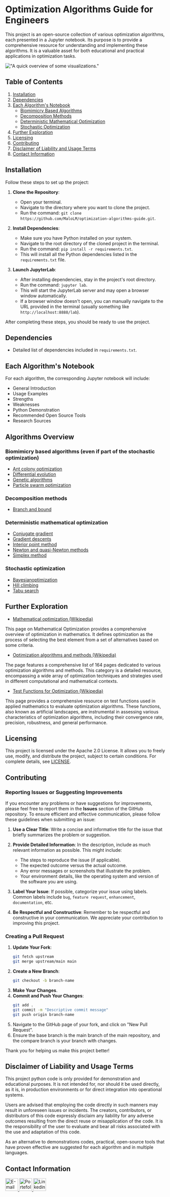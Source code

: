 # Optimization Algorithms Guide for Engineers

This project is an open-source collection of various optimization algorithms, each presented in a Jupyter notebook. Its purpose is to provide a comprehensive resource for understanding and implementing these algorithms. It is a valuable asset for both educational and practical applications in optimization tasks.

!["A quick overview of some visualizations."](./assets/images/demo/demo.gif "A quick overview of some visualizations")

## Table of Contents

1. [Installation](#installation)
2. [Dependencies](#dependencies)
3. [Each Algorithm's Notebook](#each-algorithms-notebook)
   - [Biomimicry Based Algorithms](#biomimicry-based-algorithms)
   - [Decomposition Methods](#decomposition-methods)
   - [Deterministic Mathematical Optimization](#deterministic-mathematical-optimization)
   - [Stochastic Optimization](#stochastic-optimization)
4. [Further Exploration](#further-exploration)
5. [Licensing](#licensing)
6. [Contributing](#contributing)
7. [Disclaimer of Liability and Usage Terms](#disclaimer-of-liability-and-usage-terms)
8. [Contact Information](#contact-information)

## Installation

Follow these steps to set up the project:

1. **Clone the Repository**: 
   - Open your terminal.
   - Navigate to the directory where you want to clone the project.
   - Run the command: `git clone https://github.com/MaloLM/optimization-algorithms-guide.git`.

2. **Install Dependencies**: 
   - Make sure you have Python installed on your system.
   - Navigate to the root directory of the cloned project in the terminal.
   - Run the command: `pip install -r requirements.txt`.
   - This will install all the Python dependencies listed in the `requirements.txt` file.

3. **Launch JupyterLab**:
   - After installing dependencies, stay in the project's root directory.
   - Run the command: `jupyter lab`.
   - This will start the JupyterLab server and may open a browser window automatically.
   - If a browser window doesn't open, you can manually navigate to the URL provided in the terminal (usually something like `http://localhost:8888/lab`).

After completing these steps, you should be ready to use the project.
## Dependencies
- Detailed list of dependencies included in `requirements.txt`.

## Each Algorithm's Notebook
For each algorithm, the corresponding Jupyter notebook will include:
- General Introduction
- Usage Examples
- Strengths
- Weaknesses
- Python Demonstration
- Recommended Open Source Tools
- Research Sources

## Algorithms Overview
### Biomimicry based algorithms (even if part of the stochastic optimization)
- [Ant colony optimization](./algorithms/biomimicry%20based/Ant%20colony.ipynb)
- [Differential evolution](./algorithms/biomimicry%20based/Differential%20evolution.ipynb)
- [Genetic algorithms](./algorithms/biomimicry%20based/Genetic%20algorithm.ipynb)
- [Particle swarm pptimization](./algorithms/biomimicry%20based/Particle%20swarm%20optimization.ipynb)

### Decomposition methods
- [Branch and bound](./algorithms/decompsition%20methods/branch%20and%20bound.ipynb)

### Deterministic mathematical optimization
- [Conjugate gradient](./algorithms/deterministic%20mathematical%20optimization/Conjugate%20gradient.ipynb)
- [Gradient descents](./algorithms/deterministic%20mathematical%20optimization/Gradient%20descents.ipynb)
- [Interior point method](./algorithms/deterministic%20mathematical%20optimization/Interior%20point%20method.ipynb)
- [Newton and quasi-Newton methods](./algorithms/deterministic%20mathematical%20optimization/Newton%20methods.ipynb)
- [Simplex method](./algorithms/deterministic%20mathematical%20optimization/Simplex%20algorithm.ipynb)

### Stochastic optimization
- [Bayesianoptimization](./algorithms/stochastic%20optimization/Bayesian%20optimization.ipynb)
- [Hill climbing](./algorithms/stochastic%20optimization/Hill%20climbing.ipynb)
- [Tabu search](./algorithms/stochastic%20optimization/Tabu%20search.ipynb)

## Further Exploration

-  [Mathematical optimization (Wikipedia)](https://en.wikipedia.org/wiki/Mathematical_optimization)

This page on Mathematical Optimization provides a comprehensive overview of optimization in mathematics. It defines optimization as the process of selecting the best element from a set of alternatives based on some criteria.

-  [Optimization algorithms and methods (Wikipedia)](https://en.wikipedia.org/wiki/Category:Optimization_algorithms_and_methods)

The page features a comprehensive list of 164 pages dedicated to various optimization algorithms and methods. This category is a detailed resource, encompassing a wide array of optimization techniques and strategies used in different computational and mathematical contexts.

-  [Test Functions for Optimization (Wikipedia)](https://en.wikipedia.org/wiki/Mathematical_optimization)

This page provides a comprehensive resource on test functions used in applied mathematics to evaluate optimization algorithms. These functions, also known as artificial landscapes, are instrumental in assessing various characteristics of optimization algorithms, including their convergence rate, precision, robustness, and general performance.

## Licensing

This project is licensed under the Apache 2.0 License. It allows you to freely use, modify, and distribute the project, subject to certain conditions. For complete details, see [LICENSE](./LICENSE).

## Contributing

### Reporting Issues or Suggesting Improvements

If you encounter any problems or have suggestions for improvements, please feel free to report them in the **Issues** section of the GitHub repository. To ensure efficient and effective communication, please follow these guidelines when submitting an issue:

1. **Use a Clear Title**: Write a concise and informative title for the issue that briefly summarizes the problem or suggestion.

2. **Provide Detailed Information**: In the description, include as much relevant information as possible. This might include:
   - The steps to reproduce the issue (if applicable).
   - The expected outcome versus the actual outcome.
   - Any error messages or screenshots that illustrate the problem.
   - Your environment details, like the operating system and version of the software you are using.

3. **Label Your Issue**: If possible, categorize your issue using labels. Common labels include `bug`, `feature request`, `enhancement`, `documentation`, etc.

4. **Be Respectful and Constructive**: Remember to be respectful and constructive in your communication. We appreciate your contribution to improving this project.

### Creating a Pull Request

1. **Update Your Fork**:
   ```bash
   git fetch upstream
   git merge upstream/main main
   ```
2. **Create a New Branch**:
   ```bash
   git checkout -b branch-name
   ```
3. **Make Your Changes**.
4. **Commit and Push Your Changes**:
   ```bash
   git add .
   git commit -m "Descriptive commit message"
   git push origin branch-name
   ```
5. Navigate to the GitHub page of your fork, and click on "New Pull Request".
6. Ensure the base branch is the main branch of the main repository, and the compare branch is your branch with changes.


Thank you for helping us make this project better!

## Disclaimer of Liability and Usage Terms

This project python code is only provided for demonstration and educational purposes. It is not intended for, nor should it be used directly, as it is, in production environments or for direct integration into operational systems.

Users are advised that employing the code directly in such manners may result in unforeseen issues or incidents. The creators, contributors, or distributors of this code expressly disclaim any liability for any adverse outcomes resulting from the direct reuse or misapplication of the code. It is the responsibility of the user to evaluate and bear all risks associated with the use and adaptation of this code.

As an alternative to demonstrations codes, practical, open-source tools that have proven effective are suggested for each algorithm and in multiple languages.

## Contact Information

<div> 
   <a href="https://portfolio.dopee.io/#/contact" target="_blank">
      <img src="https://img.shields.io/badge/Email-D14836?style=for-the-badge&logo=maildotru&logoColor=white" alt="E-mail" height=40>
   </a>
   
   <a href="https://portfolio.dopee.io" target="_blank">
      <img src="https://img.shields.io/badge/Portefolio-green?style=for-the-badge&logo=vuedotjs&logoColor=white" alt="Portefolio" height=40>
   </a>
   
   <a href="https://www.linkedin.com/in/malo-le-mestre/" target="_blank">
      <img src="https://img.shields.io/badge/LinkedIn-0077B5?style=for-the-badge&logo=linkedin&logoColor=white" alt="Linkedin" height=40>
   </a>
</div>
